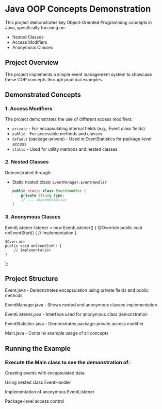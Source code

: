 # Java OOP Concepts Demonstration

This project demonstrates key Object-Oriented Programming concepts in Java, specifically focusing on:
- Nested Classes
- Access Modifiers
- Anonymous Classes

## Project Overview

The project implements a simple event management system to showcase these OOP concepts through practical examples.

## Demonstrated Concepts

### 1. Access Modifiers
The project demonstrates the use of different access modifiers:
- `private` - For encapsulating internal fields (e.g., Event class fields)
- `public` - For accessible methods and classes
- `default` (package-private) - Used in EventStatistics for package-level access
- `static` - Used for utility methods and nested classes

### 2. Nested Classes
Demonstrated through:
- Static nested class: `EventManager.EventHandler`
  ```java
  public static class EventHandler {
      private String type;
      // ... implementation
  }

### 3. Anonymous Classes

EventListener listener = new EventListener() {
    @Override
    public void onEventStart() {
        // Implementation
    }

    @Override
    public void onEventEnd() {
        // Implementation
    }
};



## Project Structure
Event.java - Demonstrates encapsulation using private fields and public methods

EventManager.java - Shows nested and anonymous classes implementation

EventListener.java - Interface used for anonymous class demonstration

EventStatistics.java - Demonstrates package-private access modifier

Main.java - Contains example usage of all concepts

## Running the Example
### Execute the Main class to see the demonstration of:

Creating events with encapsulated data

Using nested class EventHandler

Implementation of anonymous EventListener

Package-level access control

